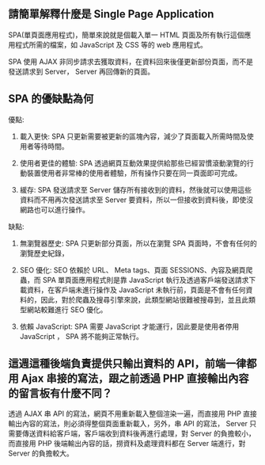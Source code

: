## 請簡單解釋什麼是 Single Page Application

SPA(單頁面應用程式)，簡單來說就是個載入單一 HTML 頁面及所有執行這個應用程式所需的檔案，如 JavaScript 及 CSS 等的 web 應用程式。

SPA 使用 AJAX 非同步請求去獲取資料，在資料回來後僅更新部份頁面，而不是發送請求到 Server， Server 再回傳新的頁面。

## SPA 的優缺點為何

優點:

1. 載入更快: SPA 只更新需要被更新的區塊內容，減少了頁面載入所需時間及使用者等待時間。

2. 使用者更佳的體驗: SPA 透過網頁互動效果提供給那些已經習慣滾動瀏覽的行動裝置使用者非常棒的使用者體驗，所有操作只要在同一頁面即可完成。

3. 緩存: SPA 發送請求至 Server 儲存所有接收到的資料，然後就可以使用這些資料而不用再次發送請求至 Server 要資料，所以一但接收到資料後，即使沒網路也可以進行操作。

缺點:

1. 無瀏覽器歷史: SPA 只更新部分頁面，所以在瀏覽 SPA 頁面時，不會有任何的瀏覽歷史紀錄，

2. SEO 優化: SEO 依賴於 URL、 Meta tags、頁面 SESSIONS、內容及網頁爬蟲，而 SPA 單頁面應用程式則是靠 JavaScript 執行及透過客戶端發送請求下載資料，在客戶端未進行操作及 JavaScript 未執行前，頁面是不會有任何資料的，因此，對於爬蟲及搜尋引擎來說，此類型網站很難被搜尋到，並且此類型網站較難進行 SEO 優化。

3. 依賴 JavaScript: SPA 需要 JavaScript 才能運行，因此要是使用者停用 JavaScript ， SPA 將不能夠正常執行。

## 這週這種後端負責提供只輸出資料的 API，前端一律都用 Ajax 串接的寫法，跟之前透過 PHP 直接輸出內容的留言板有什麼不同？

透過 AJAX 串 API 的寫法，網頁不用重新載入整個渲染一遍，而直接用 PHP 直接輸出內容的寫法，則必須得整個頁面重新載入，另外，串 API 的寫法， Server 只需要傳送資料給客戶端，客戶端收到資料後再進行處理，對 Server 的負擔較小，而直接用 PHP 後端輸出內容的話，撈資料及處理資料都在 Server 端進行，對 Server 的負擔較大。
